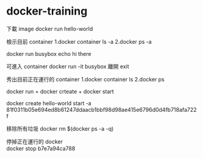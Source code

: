 # docker-training

下載 image
docker run hello-world

檢示目前 container
1.docker container ls -a
2.docker ps -a

docker run busybox echo hi there

可進入 container
docker run -it busybox
離開
exit

秀出目前正在運行的 container
1.docker container ls
2.docker ps 

docker run = docker crteate + docker start


docker create hello-world
start -a 81f0311b05e694ed8b61247ddaacb1bbf98d98ae415e6796d0d4fb718afa722f

移除所有垃圾
docker rm $(docker ps -a -q)

停掉正在運行的 docker	
docker stop b7e7a94ca788
